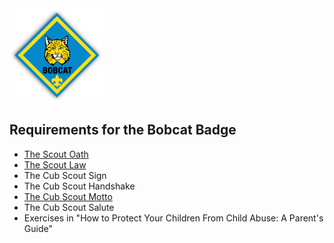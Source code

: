 
<img src="/imgs/bobcatemblemsmall.jpg" alt="Mountain View" style="width:150px;height:150px;">
<h2>Requirements for the Bobcat Badge</h2>
<ul>
  <li><a href="/#oath">The Scout Oath</a></li>
  <li><a href="/#law">The Scout Law</a></li>
  <li>The Cub Scout Sign</li>
  <li>The Cub Scout Handshake</li>
  <li><a href="/#motto">The Cub Scout Motto</a></li>
  <li>The Cub Scout Salute</li>
  <li>Exercises in "How to Protect Your Children From Child Abuse:  A Parent's Guide"</li>
</ul>
  
